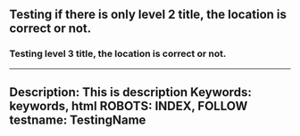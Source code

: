 ## Testing if there is only level 2 title, the location is correct or not.

### Testing level 3 title, the location is correct or not.

---
Description: This is description
Keywords: keywords, html
ROBOTS: INDEX, FOLLOW
testname: TestingName
---

